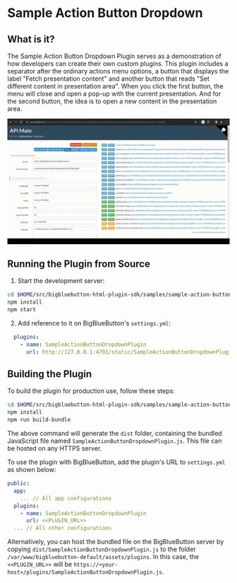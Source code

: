 # Sample Action Button Dropdown

## What is it?

The Sample Action Button Dropdown Plugin serves as a demonstration of how developers can create their own custom plugins. This plugin includes a separator after the ordinary actions menu options, a button that displays the label "Fetch presentation content" and another button that reads "Set different content in presentation area". When you click the first button, the menu will close and open a pop-up with the current presentation. And for the second button, the idea is to open a new content in the presentation area.

![Gif of plugin demo](./public/assets/plugin.gif)



## Running the Plugin from Source

1. Start the development server:

```bash
cd $HOME/src/bigbluebutton-html-plugin-sdk/samples/sample-action-button-dropdown-plugin
npm install
npm start
```

2. Add reference to it on BigBlueButton's `settings.yml`:

```yaml
  plugins:
    - name: SampleActionButtonDropdownPlugin
      url: http://127.0.0.1:4701/static/SampleActionButtonDropdownPlugin.js
```

## Building the Plugin

To build the plugin for production use, follow these steps:

```bash
cd $HOME/src/bigbluebutton-html-plugin-sdk/samples/sample-action-button-dropdown-plugin
npm install
npm run build-bundle
```

The above command will generate the `dist` folder, containing the bundled JavaScript file named `SampleActionButtonDropdownPlugin.js`. This file can be hosted on any HTTPS server.

To use the plugin with BigBlueButton, add the plugin's URL to `settings.yml` as shown below:

```yaml
public:
  app:
    ... // All app configurations
  plugins:
    - name: SampleActionButtonDropdownPlugin
      url: <<PLUGIN_URL>>
  ... // All other configurations
```

Alternatively, you can host the bundled file on the BigBlueButton server by copying `dist/SampleActionButtonDropdownPlugin.js` to the folder `/var/www/bigbluebutton-default/assets/plugins`. In this case, the `<<PLUGIN_URL>>` will be `https://<your-host>/plugins/SampleActionButtonDropdownPlugin.js`.
